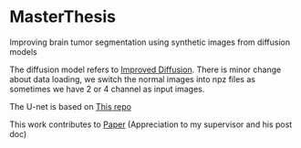 # MasterThesis
Improving brain tumor segmentation using synthetic images from diffusion models 

The diffusion model refers to [Improved Diffusion](https://github.com/openai/improved-diffusion). There is minor change about data loading, we switch the normal images into npz files as sometimes we have 2 or 4 channel as input images.

The U-net is based on [This repo](https://github.com/LeeJunHyun/Image_Segmentation)

This work contributes to [Paper](https://arxiv.org/abs/2305.07644) (Appreciation to my supervisor and his post doc)
